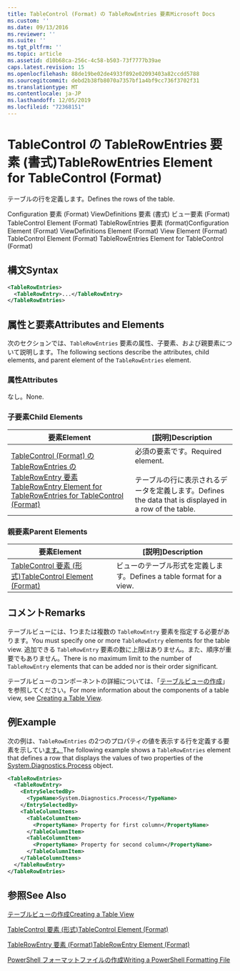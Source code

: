 ```yaml
---
title: TableControl (Format) の TableRowEntries 要素Microsoft Docs
ms.custom: ''
ms.date: 09/13/2016
ms.reviewer: ''
ms.suite: ''
ms.tgt_pltfrm: ''
ms.topic: article
ms.assetid: d10b68ca-256c-4c58-b503-73f7777b39ae
caps.latest.revision: 15
ms.openlocfilehash: 88de19be02de4933f892e02093403a82ccdd5788
ms.sourcegitcommit: debd2b38fb8070a7357bf1a4bf9cc736f3702f31
ms.translationtype: MT
ms.contentlocale: ja-JP
ms.lasthandoff: 12/05/2019
ms.locfileid: "72368151"
---
```

# <a name="tablerowentries-element-for-tablecontrol-format"></a><span data-ttu-id="f7308-102">TableControl の TableRowEntries 要素 (書式)</span><span class="sxs-lookup"><span data-stu-id="f7308-102">TableRowEntries Element for TableControl (Format)</span></span>

<span data-ttu-id="f7308-103">テーブルの行を定義します。</span><span class="sxs-lookup"><span data-stu-id="f7308-103">Defines the rows of the table.</span></span>

<span data-ttu-id="f7308-104">Configuration 要素 (Format) ViewDefinitions 要素 (書式) ビュー要素 (Format) TableControl Element (Format) TableRowEntries 要素 (format)</span><span class="sxs-lookup"><span data-stu-id="f7308-104">Configuration Element (Format) ViewDefinitions Element (Format) View Element (Format) TableControl Element (Format) TableRowEntries Element for TableControl (Format)</span></span>

## <a name="syntax"></a><span data-ttu-id="f7308-105">構文</span><span class="sxs-lookup"><span data-stu-id="f7308-105">Syntax</span></span>

```xml
<TableRowEntries>
  <TableRowEntry>...</TableRowEntry>
</TableRowEntries>
```

## <a name="attributes-and-elements"></a><span data-ttu-id="f7308-106">属性と要素</span><span class="sxs-lookup"><span data-stu-id="f7308-106">Attributes and Elements</span></span>

<span data-ttu-id="f7308-107">次のセクションでは、`TableRowEntries` 要素の属性、子要素、および親要素について説明します。</span><span class="sxs-lookup"><span data-stu-id="f7308-107">The following sections describe the attributes, child elements, and parent element of the `TableRowEntries` element.</span></span>

### <a name="attributes"></a><span data-ttu-id="f7308-108">属性</span><span class="sxs-lookup"><span data-stu-id="f7308-108">Attributes</span></span>

<span data-ttu-id="f7308-109">なし。</span><span class="sxs-lookup"><span data-stu-id="f7308-109">None.</span></span>

### <a name="child-elements"></a><span data-ttu-id="f7308-110">子要素</span><span class="sxs-lookup"><span data-stu-id="f7308-110">Child Elements</span></span>

|<span data-ttu-id="f7308-111">要素</span><span class="sxs-lookup"><span data-stu-id="f7308-111">Element</span></span>|<span data-ttu-id="f7308-112">[説明]</span><span class="sxs-lookup"><span data-stu-id="f7308-112">Description</span></span>|
|-------------|-----------------|
|[<span data-ttu-id="f7308-113">TableControl (Format) の TableRowEntries の TableRowEntry 要素</span><span class="sxs-lookup"><span data-stu-id="f7308-113">TableRowEntry Element for TableRowEntries for TableControl (Format)</span></span>](./tablerowentry-element-for-tablerowentries-for-tablecontrol-format.md)|<span data-ttu-id="f7308-114">必須の要素です。</span><span class="sxs-lookup"><span data-stu-id="f7308-114">Required element.</span></span><br /><br /> <span data-ttu-id="f7308-115">テーブルの行に表示されるデータを定義します。</span><span class="sxs-lookup"><span data-stu-id="f7308-115">Defines the data that is displayed in a row of the table.</span></span>|

### <a name="parent-elements"></a><span data-ttu-id="f7308-116">親要素</span><span class="sxs-lookup"><span data-stu-id="f7308-116">Parent Elements</span></span>

|<span data-ttu-id="f7308-117">要素</span><span class="sxs-lookup"><span data-stu-id="f7308-117">Element</span></span>|<span data-ttu-id="f7308-118">[説明]</span><span class="sxs-lookup"><span data-stu-id="f7308-118">Description</span></span>|
|-------------|-----------------|
|[<span data-ttu-id="f7308-119">TableControl 要素 (形式)</span><span class="sxs-lookup"><span data-stu-id="f7308-119">TableControl Element (Format)</span></span>](./tablecontrol-element-format.md)|<span data-ttu-id="f7308-120">ビューのテーブル形式を定義します。</span><span class="sxs-lookup"><span data-stu-id="f7308-120">Defines a table format for a view.</span></span>|

## <a name="remarks"></a><span data-ttu-id="f7308-121">コメント</span><span class="sxs-lookup"><span data-stu-id="f7308-121">Remarks</span></span>

<span data-ttu-id="f7308-122">テーブルビューには、1つまたは複数の `TableRowEntry` 要素を指定する必要があります。</span><span class="sxs-lookup"><span data-stu-id="f7308-122">You must specify one or more `TableRowEntry` elements for the table view.</span></span> <span data-ttu-id="f7308-123">追加できる `TableRowEntry` 要素の数に上限はありません。また、順序が重要でもありません。</span><span class="sxs-lookup"><span data-stu-id="f7308-123">There is no maximum limit to the number of `TableRowEntry` elements that can be added nor is their order significant.</span></span>

<span data-ttu-id="f7308-124">テーブルビューのコンポーネントの詳細については、「[テーブルビューの作成](./creating-a-table-view.md)」を参照してください。</span><span class="sxs-lookup"><span data-stu-id="f7308-124">For more information about the components of a table view, see [Creating a Table View](./creating-a-table-view.md).</span></span>

## <a name="example"></a><span data-ttu-id="f7308-125">例</span><span class="sxs-lookup"><span data-stu-id="f7308-125">Example</span></span>

<span data-ttu-id="f7308-126">次の例は、`TableRowEntries` の2つのプロパティの値を表示する行を定義する要素を示してい[ます。](/dotnet/api/System.Diagnostics.Process)</span><span class="sxs-lookup"><span data-stu-id="f7308-126">The following example shows a `TableRowEntries` element that defines a row that displays the values of two properties of the [System.Diagnostics.Process](/dotnet/api/System.Diagnostics.Process) object.</span></span>

```xml
<TableRowEntries>
  <TableRowEntry>
    <EntrySelectedBy>
      <TypeName>System.Diagnostics.Process</TypeName>
    </EntrySelectedBy>
    <TableColumnItems>
      <TableColumnItem>
        <PropertyName> Property for first column</PropertyName>
      </TableColumnItem>
      <TableColumnItem>
        <PropertyName> Property for second column</PropertyName>
      </TableColumnItem>
    </TableColumnItems>
  </TableRowEntry>
</TableRowEntries>

```

## <a name="see-also"></a><span data-ttu-id="f7308-127">参照</span><span class="sxs-lookup"><span data-stu-id="f7308-127">See Also</span></span>

[<span data-ttu-id="f7308-128">テーブルビューの作成</span><span class="sxs-lookup"><span data-stu-id="f7308-128">Creating a Table View</span></span>](./creating-a-table-view.md)

[<span data-ttu-id="f7308-129">TableControl 要素 (形式)</span><span class="sxs-lookup"><span data-stu-id="f7308-129">TableControl Element (Format)</span></span>](./tablecontrol-element-format.md)

[<span data-ttu-id="f7308-130">TableRowEntry 要素 (Format)</span><span class="sxs-lookup"><span data-stu-id="f7308-130">TableRowEntry Element (Format)</span></span>](./tablerowentry-element-for-tablerowentries-for-tablecontrol-format.md)

[<span data-ttu-id="f7308-131">PowerShell フォーマットファイルの作成</span><span class="sxs-lookup"><span data-stu-id="f7308-131">Writing a PowerShell Formatting File</span></span>](./writing-a-powershell-formatting-file.md)
